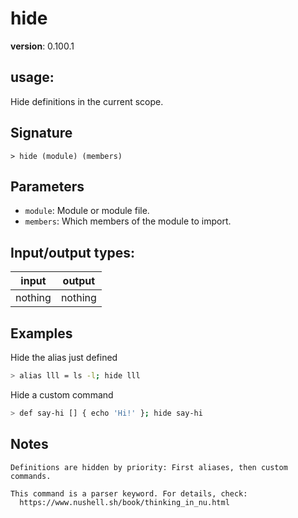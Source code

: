# hide

**version**: 0.100.1

## **usage**:

Hide definitions in the current scope.

## Signature

`> hide (module) (members)`

## Parameters

- `module`: Module or module file.
- `members`: Which members of the module to import.

## Input/output types:

| input   | output  |
| ------- | ------- |
| nothing | nothing |

## Examples

Hide the alias just defined

```bash
> alias lll = ls -l; hide lll
```

Hide a custom command

```bash
> def say-hi [] { echo 'Hi!' }; hide say-hi
```

## Notes

```text
Definitions are hidden by priority: First aliases, then custom commands.

This command is a parser keyword. For details, check:
  https://www.nushell.sh/book/thinking_in_nu.html
```
